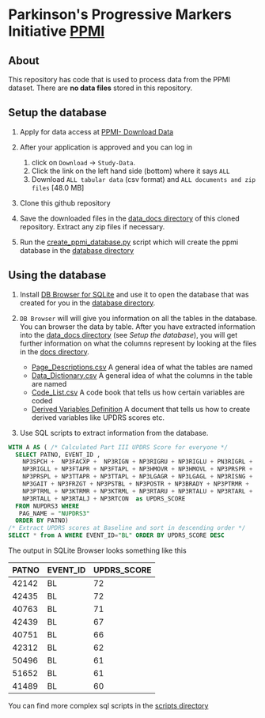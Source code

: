 # Parkinson's Progressive Markers Initiative [PPMI](https://www.ppmi-info.org/)

## About
This repository has code that is used to process data from the PPMI dataset.
There are **no data files** stored in this repository. 

## Setup the database

1. Apply for data access at [PPMI- Download
   Data](https://www.ppmi-info.org/access-data-specimens/download-data/)

1. After your application is approved and you can log in 
    1. click on `Download` -> `Study-Data`. 
    1. Click the link on the left hand side (bottom) where it says `ALL` 
    1. Download `ALL tabular data` (csv format) and `ALL documents and zip files` [48.0 MB]

1. Clone this github repository

1. Save the downloaded files in the [data_docs directory](./data_docs/) of this cloned repository.
   Extract any zip files if necessary.

1. Run the [create_ppmi_database.py](./python/scripts/create_ppmi_database.py)
   script which will create the ppmi database in the [database directory](./database)

## Using the database

1. Install [DB Browser for SQLite](https://sqlitebrowser.org/) and use it
   to open the database that was created for you in the [database directory](./database). 

1. `DB Browser` will will give you information on all the tables in the
database. You can browser the data by table. After you have extracted information into the 
[data_docs directory](./data_docs/) (see *Setup the database*), you will get
further information on what the columns represent by looking at the files in the [docs
directory](./data_docs/).
   * [Page_Descriptions.csv](./data_docs/Page_Descriptions.csv) A general idea of what the tables are named
   * [Data_Dictionary.csv](./data_docs/Data_Dictionary.csv) A general idea of what the columns in the table are named
   * [Code_List.csv](./data_docs/Code_List.csv) A code book that tells us how certain variables are coded
   * [Derived Variables
     Definition](./data_docs/Derived_Variable_Definitions_and_Score_Calculations.csv)
A document that tells us how to create derived variables like UPDRS scores etc. 

1. Use SQL scripts to extract information from the database.

```sql
WITH A AS ( /* Calculated Part III UPDRS Score for everyone */
  SELECT PATNO, EVENT_ID , 
    NP3SPCH +  NP3FACXP +  NP3RIGN + NP3RIGRU + NP3RIGLU + PN3RIGRL + 
    NP3RIGLL + NP3FTAPR + NP3FTAPL + NP3HMOVR + NP3HMOVL + NP3PRSPR + 
    NP3PRSPL + NP3TTAPR + NP3TTAPL + NP3LGAGR + NP3LGAGL + NP3RISNG + 
    NP3GAIT + NP3FRZGT + NP3PSTBL + NP3POSTR + NP3BRADY + NP3PTRMR +
    NP3PTRML + NP3KTRMR + NP3KTRML + NP3RTARU + NP3RTALU + NP3RTARL + 
    NP3RTALL + NP3RTALJ + NP3RTCON  as UPDRS_SCORE
  FROM NUPDRS3 WHERE 
   PAG_NAME = "NUPDRS3" 
  ORDER BY PATNO)
/* Extract UPDRS scores at Baseline and sort in descending order */
SELECT * from A WHERE EVENT_ID="BL" ORDER BY UPDRS_SCORE DESC
```
The output in SQLite Browser looks something like this

| PATNO | EVENT_ID | UPDRS_SCORE | 
|-------|----------|-------------| 
| 42142 | BL       | 72          | 
| 42435 | BL       | 72          | 
| 40763 | BL       | 71          | 
| 42439 | BL       | 67          | 
| 40751 | BL       | 66          | 
| 42312 | BL       | 62          | 
| 50496 | BL       | 61          | 
| 51652 | BL       | 61          | 
| 41489 | BL       | 60          | 

You can find more complex sql scripts in the [scripts directory](./scripts/sql/)
